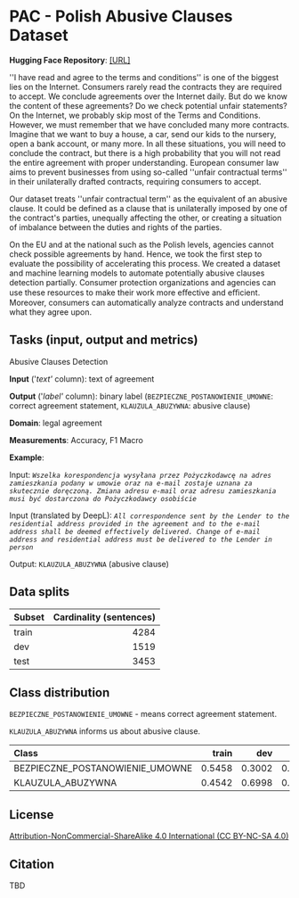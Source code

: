 # PAC - Polish Abusive Clauses Dataset
**Hugging Face Repository**: [[URL]](https://huggingface.co/datasets/laugustyniak/abusive-clauses-pl)

''I have read and agree to the terms and conditions'' is one of the biggest lies on the Internet. Consumers rarely read the contracts they are required to accept. We conclude agreements over the Internet daily. But do we know the content of these agreements? Do we check potential unfair statements? On the Internet, we probably skip most of the Terms and Conditions. However, we must remember that we have concluded many more contracts. Imagine that we want to buy a house, a car, send our kids to the nursery, open a bank account, or many more. In all these situations, you will need to conclude the contract, but there is a high probability that you will not read the entire agreement with proper understanding. European consumer law aims to prevent businesses from using so-called ''unfair contractual terms'' in their unilaterally drafted contracts, requiring consumers to accept.

Our dataset treats ''unfair contractual term'' as the equivalent of an abusive clause. It could be defined as a clause that is unilaterally imposed by one of the contract's parties, unequally affecting the other, or creating a situation of imbalance between the duties and rights of the parties.

On the EU and at the national such as the Polish levels, agencies cannot check possible agreements by hand. Hence, we took the first step to evaluate the possibility of accelerating this process. We created a dataset and machine learning models to automate potentially abusive clauses detection partially. Consumer protection organizations and agencies can use these resources to make their work more eﬀective and eﬃcient. Moreover, consumers can automatically analyze contracts and understand what they agree upon.

## Tasks (input, output and metrics)

Abusive Clauses Detection

**Input** ('*text'* column): text of agreement 

**Output** ('*label'* column): binary label (`BEZPIECZNE_POSTANOWIENIE_UMOWNE`: correct agreement statement, `KLAUZULA_ABUZYWNA`: abusive clause)

**Domain**: legal agreement

**Measurements**: Accuracy, F1 Macro

**Example**:

Input: *`Wszelka korespondencja wysyłana przez Pożyczkodawcę na adres zamieszkania podany w umowie oraz na e-mail zostaje uznana za skutecznie doręczoną. Zmiana adresu e-mail oraz adresu zamieszkania musi być dostarczona do Pożyczkodawcy osobiście`* 

Input (translated by DeepL): *`All correspondence sent by the Lender to the residential address provided in the agreement and to the e-mail address shall be deemed effectively delivered. Change of e-mail address and residential address must be delivered to the Lender in person`*

Output: `KLAUZULA_ABUZYWNA` (abusive clause)

## Data splits

| Subset      | Cardinality (sentences) |
| ----------- | ----------------------: |
| train       | 4284                    |
| dev         | 1519                    |
| test        | 3453                    |

## Class distribution

`BEZPIECZNE_POSTANOWIENIE_UMOWNE` - means correct agreement statement.

`KLAUZULA_ABUZYWNA` informs us about abusive clause.

| Class                           |   train |          dev |   test |
|:--------------------------------|--------:|-------------:|-------:|
| BEZPIECZNE_POSTANOWIENIE_UMOWNE |  0.5458 |       0.3002 | 0.6756 |
| KLAUZULA_ABUZYWNA               |  0.4542 |       0.6998 | 0.3244 |

## License

[Attribution-NonCommercial-ShareAlike 4.0 International (CC BY-NC-SA 4.0)](https://creativecommons.org/licenses/by-nc-sa/4.0/)

## Citation

TBD
